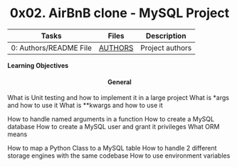 <center> <h1>0x02. AirBnB clone - MySQL Project</h1> </center>

| Tasks | Files | Description |
| ----- | ----- | ------ |
| 0: Authors/README File | [AUTHORS](https://github.com/justinmajetich/AirBnB_clone/blob/dev/AUTHORS) | Project authors |

**Learning Objectives**

<center> <h4> General </h4> </center>

What is Unit testing and how to implement it in a large project
What is *args and how to use it
What is **kwargs and how to use it

How to handle named arguments in a function
How to create a MySQL database
How to create a MySQL user and grant it privileges
What ORM means

How to map a Python Class to a MySQL table
How to handle 2 different storage engines with the same codebase
How to use environment variables

